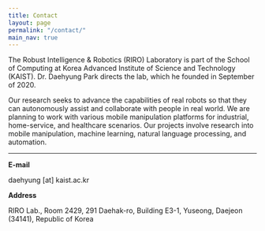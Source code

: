 ```yaml
---
title: Contact
layout: page
permalink: "/contact/"
main_nav: true
---
```


The Robust Intelligence & Robotics (RIRO) Laboratory is part of the School of Computing at Korea Advanced Institute of Science and Technology (KAIST). Dr. Daehyung Park directs the lab, which he founded in September of 2020.   

Our research seeks to advance the capabilities of real robots so that they can autonomously assist and collaborate with people in real world. We are planning to work with various mobile manipulation platforms for industrial, home-service, and healthcare scenarios. Our projects involve research into mobile manipulation, machine learning, natural language processing, and automation. 

-----

**E-mail**

 daehyung [at] kaist.ac.kr
 

**Address**

RIRO Lab., Room 2429, 
291 Daehak-ro,
Building E3-1, Yuseong, Daejeon (34141), Republic of Korea


<!-- * 카카오맵 - 지도퍼가기 -->
<!-- 1. 지도 노드 -->
<div id="daumRoughmapContainer1665734511830" class="root_daum_roughmap root_daum_roughmap_landing"></div>

<!--
	2. 설치 스크립트
	* 지도 퍼가기 서비스를 2개 이상 넣을 경우, 설치 스크립트는 하나만 삽입합니다.
-->
<script charset="UTF-8" class="daum_roughmap_loader_script" src="https://ssl.daumcdn.net/dmaps/map_js_init/roughmapLoader.js"></script>

<!-- 3. 실행 스크립트 -->
<script charset="UTF-8">
	new daum.roughmap.Lander({
		"timestamp" : "1665734511830",
		"key" : "2c2oo",
		"mapWidth" : "640",
		"mapHeight" : "360"
	}).render();
</script>
